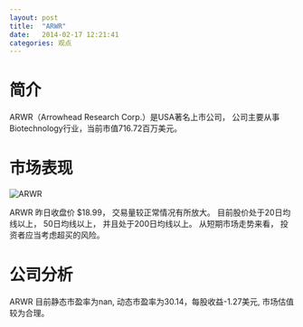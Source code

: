 ```yaml
---
layout: post
title:  "ARWR"
date:   2014-02-17 12:21:41
categories: 观点
---
```


# 简介
ARWR（Arrowhead Research Corp.）是USA著名上市公司，
公司主要从事Biotechnology行业，当前市值716.72百万美元。

# 市场表现

![ARWR](http://finviz.com/chart.ashx?t=ARWR&ty=c&ta=1&p=d&s=l)

ARWR 昨日收盘价 $18.99，
交易量较正常情况有所放大。
目前股价处于20日均线以上，
50日均线以上，
并且处于200日均线以上。
从短期市场走势来看，
投资者应当考虑超买的风险。

# 公司分析
ARWR 目前静态市盈率为nan, 动态市盈率为30.14，每股收益-1.27美元,
市场估值较为合理。
